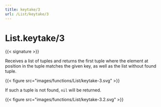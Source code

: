```yaml
---
title: keytake/3
url: /List/keytake/3
---
```


# List.keytake/3

{{< signature >}}

Receives a list of tuples and returns the first tuple where the element at position in the tuple matches the given key, as well as the list without found tuple.

{{< figure src="images/functions/List/keytake-3.svg" >}}

If such a tuple is not found, `nil` will be returned.

{{< figure src="images/functions/List/keytake-3.2.svg" >}}
